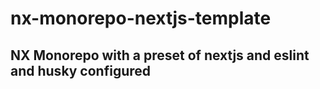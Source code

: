 # nx-monorepo-nextjs-template

## NX Monorepo with a preset of nextjs and eslint and husky configured
